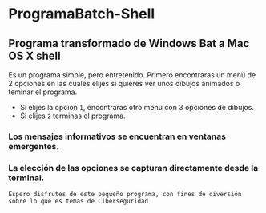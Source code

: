 # ProgramaBatch-Shell
## Programa transformado de Windows Bat a Mac OS X shell

Es un programa simple, pero entretenido. Primero encontraras un menú de 2 opciones en las cuales elijes si quieres ver unos dibujos animados o teminar el programa.
- Si elijes la opción `1`, encontraras otro menú con 3 opciones de dibujos.
- Si elijes `2` terminas el programa.

### Los mensajes informativos se encuentran en ventanas emergentes.
### La elección de las opciones se capturan directamente desde la terminal.

`Espero disfrutes de este pequeño programa, con fines de diversión sobre lo que es temas de Ciberseguridad`
